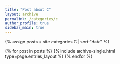 ```yaml
---
title: "Post about C"
layout: archive
permalink: /categories/c
author_profile: true
sidebar_main: true
---
```


{% assign posts = site.categories.C | sort:"date" %}

{% for post in posts %}
  {% include archive-single.html type=page.entries_layout %}
{% endfor %}

